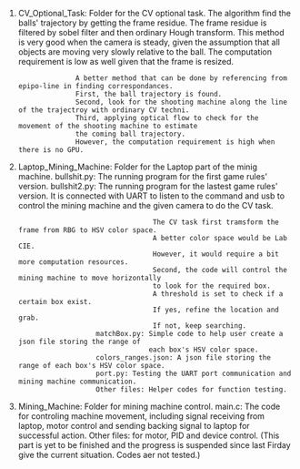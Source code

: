 1. CV_Optional_Task: Folder for the CV optional task.
                     The algorithm find the balls' trajectory by getting the frame residue.
                     The frame residue is filtered by sobel filter and then ordinary Hough transform. 
                     This method is very good when the camera is steady, given the assumption
                     that all objects are moving very slowly relative to the ball.
                     The computation requirement is low as well given that the frame is resized.
                     
                     A better method that can be done by referencing from epipo-line in finding correspondances.
                     First, the ball trajectory is found.
                     Second, look for the shooting machine along the line of the trajectroy with ordinary CV techni.
                     Third, applying optical flow to check for the movement of the shooting machine to estimate 
                     the coming ball trajectory.
                     However, the computation requirement is high when there is no GPU.
                     
2. Laptop_Mining_Machine: Folder for the Laptop part of the minig machine.
                          bullshit.py: The running program for the first game rules' version.
                          bullshit2.py: The running program for the lastest game rules' version.
                                        It is connected with UART to listen to the command
                                        and usb to control the mining machine
                                        and the given camera to do the CV task.
                                        
                                        The CV task first tramsform the frame from RBG to HSV color space.
                                        A better color space would be Lab CIE.
                                        However, it would require a bit more computation resources.
                                        Second, the code will control the mining machine to move horizontally
                                        to look for the required box.
                                        A threshold is set to check if a certain box exist.
                                        If yes, refine the location and grab.
                                        If not, keep searching.
                          matchBox.py: Simple code to help user create a json file storing the range of
                                       each box's HSV color space.
                          colors_ranges.json: A json file storing the range of each box's HSV color space.
                          port.py: Testing the UART port communication and mining machine communication.
                          Other files: Helper codes for function testing.
3. Mining_Machine: Folder for mining machine control.
                   main.c: The code for controling machine movement,
                           including signal receiving from laptop, motor control and sending backing signal to laptop for successful action.
                   Other files: for motor, PID and device control.
                   (This part is yet to be finished and the progress is suspended since last Firday give the current situation.
                   Codes aer not tested.)
                   
                          
